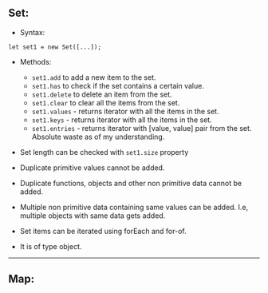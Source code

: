 ## Set:

-	Syntax:
```
let set1 = new Set([...]);
```
-	Methods:
	-	`set1.add` to add a new item to the set.
	-	`set1.has` to check if the set contains a certain value.
	-	`set1.delete` to delete an item from the set.
	-	`set1.clear` to clear all the items from the set.
	-	`set1.values` - returns iterator with all the items in the set.
	-	`set1.keys` - returns iterator with all the items in the set.
	-	`set1.entries` - returns iterator with [value, value] pair from the set. Absolute waste as of my understanding.

-	Set length can be checked with `set1.size` property
-	Duplicate primitive values cannot be added.
-	Duplicate functions, objects and other non primitive data cannot be added.
-	Multiple non primitive data containing same values can be added. I.e, multiple objects with same data gets added.
-	Set items can be iterated using forEach and for-of.
-	It is of type object.

---

## Map:
